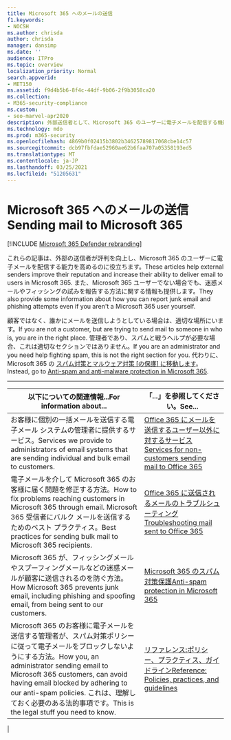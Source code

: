 ```yaml
---
title: Microsoft 365 へのメールの送信
f1.keywords:
- NOCSH
ms.author: chrisda
author: chrisda
manager: dansimp
ms.date: ''
audience: ITPro
ms.topic: overview
localization_priority: Normal
search.appverid:
- MET150
ms.assetid: f9d4b5b6-8f4c-44df-9b06-2f9b3058ca20
ms.collection:
- M365-security-compliance
ms.custom:
- seo-marvel-apr2020
description: 外部送信者として、Microsoft 365 のユーザーに電子メールを配信する機能を増やす方法について説明します。 また、フィッシング詐欺の試みを外部ユーザー&迷惑メールを報告する方法も学習します。
ms.technology: mdo
ms.prod: m365-security
ms.openlocfilehash: 4869b0f02415b3802b34625789817068cbe14c57
ms.sourcegitcommit: dcb97fbfdae52960ae62b6faa707a05358193ed5
ms.translationtype: MT
ms.contentlocale: ja-JP
ms.lasthandoff: 03/25/2021
ms.locfileid: "51205631"
---
```

# <a name="sending-mail-to-microsoft-365"></a><span data-ttu-id="63b36-104">Microsoft 365 へのメールの送信</span><span class="sxs-lookup"><span data-stu-id="63b36-104">Sending mail to Microsoft 365</span></span>

[!INCLUDE [Microsoft 365 Defender rebranding](../includes/microsoft-defender-for-office.md)]


<span data-ttu-id="63b36-105">これらの記事は、外部の送信者が評判を向上し、Microsoft 365 のユーザーに電子メールを配信する能力を高めるのに役立ちます。</span><span class="sxs-lookup"><span data-stu-id="63b36-105">These articles help external senders improve their reputation and increase their ability to deliver email to users in Microsoft 365.</span></span> <span data-ttu-id="63b36-106">また、Microsoft 365 ユーザーでない場合でも、迷惑メールやフィッシングの試みを報告する方法に関する情報も提供します。</span><span class="sxs-lookup"><span data-stu-id="63b36-106">They also provide some information about how you can report junk email and phishing attempts even if you aren't a Microsoft 365 user yourself.</span></span>

<span data-ttu-id="63b36-107">顧客ではなく、誰かにメールを送信しようとしている場合は、適切な場所にいます。</span><span class="sxs-lookup"><span data-stu-id="63b36-107">If you are not a customer, but are trying to send mail to someone in who is, you are in the right place.</span></span> <span data-ttu-id="63b36-108">管理者であり、スパムと戦うヘルプが必要な場合、これは適切なセクションではありません。</span><span class="sxs-lookup"><span data-stu-id="63b36-108">If you are an administrator and you need help fighting spam, this is not the right section for you.</span></span> <span data-ttu-id="63b36-109">代わりに、Microsoft 365 の [スパム対策とマルウェア対策 [の保護] に移動します](anti-spam-and-anti-malware-protection.md)。</span><span class="sxs-lookup"><span data-stu-id="63b36-109">Instead, go to [Anti-spam and anti-malware protection in Microsoft 365](anti-spam-and-anti-malware-protection.md).</span></span>

****

|<span data-ttu-id="63b36-110">以下についての関連情報...</span><span class="sxs-lookup"><span data-stu-id="63b36-110">For information about...</span></span>|<span data-ttu-id="63b36-111">「...」を参照してください。</span><span class="sxs-lookup"><span data-stu-id="63b36-111">See...</span></span>|
|---|---|
|<span data-ttu-id="63b36-112">お客様に個別の一括メールを送信する電子メール システムの管理者に提供するサービス。</span><span class="sxs-lookup"><span data-stu-id="63b36-112">Services we provide to administrators of email systems that are sending individual and bulk email to customers.</span></span>|[<span data-ttu-id="63b36-113">Office 365 にメールを送信するユーザー以外に対するサービス</span><span class="sxs-lookup"><span data-stu-id="63b36-113">Services for non-customers sending mail to Office 365</span></span>](services-for-non-customers.md)|
|<span data-ttu-id="63b36-114">電子メールを介して Microsoft 365 のお客様に届く問題を修正する方法。</span><span class="sxs-lookup"><span data-stu-id="63b36-114">How to fix problems reaching customers in Microsoft 365 through email.</span></span> <span data-ttu-id="63b36-115">Microsoft 365 受信者にバルク メールを送信するためのベスト プラクティス。</span><span class="sxs-lookup"><span data-stu-id="63b36-115">Best practices for sending bulk mail to Microsoft 365 recipients.</span></span>|[<span data-ttu-id="63b36-116">Office 365 に送信されるメールのトラブルシューティング</span><span class="sxs-lookup"><span data-stu-id="63b36-116">Troubleshooting mail sent to Office 365</span></span>](troubleshooting-mail-sent-to-office-365.md)|
|<span data-ttu-id="63b36-117">Microsoft 365 が、フィッシングメールやスプーフィングメールなどの迷惑メールが顧客に送信されるのを防ぐ方法。</span><span class="sxs-lookup"><span data-stu-id="63b36-117">How Microsoft 365 prevents junk email, including phishing and spoofing email, from being sent to our customers.</span></span>|[<span data-ttu-id="63b36-118">Microsoft 365 のスパム対策保護</span><span class="sxs-lookup"><span data-stu-id="63b36-118">Anti-spam protection in Microsoft 365</span></span>](anti-spam-protection.md)|
|<span data-ttu-id="63b36-119">Microsoft 365 のお客様に電子メールを送信する管理者が、スパム対策ポリシーに従って電子メールをブロックしないようにする方法。</span><span class="sxs-lookup"><span data-stu-id="63b36-119">How you, an administrator sending email to Microsoft 365 customers, can avoid having email blocked by adhering to our anti-spam policies.</span></span> <span data-ttu-id="63b36-120">これは、理解しておく必要のある法的事項です。</span><span class="sxs-lookup"><span data-stu-id="63b36-120">This is the legal stuff you need to know.</span></span>|[<span data-ttu-id="63b36-121">リファレンス:ポリシー、プラクティス、ガイドライン</span><span class="sxs-lookup"><span data-stu-id="63b36-121">Reference: Policies, practices, and guidelines</span></span>](reference-policies-practices-and-guidelines.md)|
|
